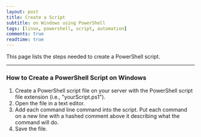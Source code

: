 ```yaml
---
layout: post
title: Create a Script
subtitle: on Windows using PowerShell
tags: [linux, powershell, script, automation]
comments: true
readtime: true
---
```


This page lists the steps needed to create a PowerShell script.

---
### How to Create a PowerShell Script on Windows
1. Create a PowerShell script file on your server with the PowerShell script file extension (i.e., "yourScript.ps1").
2. Open the file in a text editor.
3. Add each command line command into the script. Put each command on a new line with a hashed comment above it describing what the command will do.
4. Save the file.
